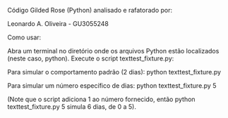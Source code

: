 Código Gilded Rose (Python) analisado e rafatorado por: 

Leonardo A. Oliveira - GU3055248

Como usar:

Abra um terminal no diretório onde os arquivos Python estão localizados (neste caso, python).
Execute o script texttest_fixture.py:

Para simular o comportamento padrão (2 dias): python texttest_fixture.py

Para simular um número específico de dias: python texttest_fixture.py 5

(Note que o script adiciona 1 ao número fornecido, então python texttest_fixture.py 5 simula 6 dias, de 0 a 5).
